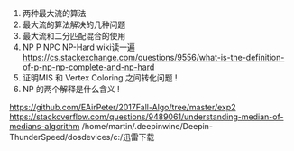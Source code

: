 1. 两种最大流的算法
2. 最大流的算法解决的几种问题
3. 最大流和二分匹配混合的使用
4. NP P NPC NP-Hard wiki读一遍
https://cs.stackexchange.com/questions/9556/what-is-the-definition-of-p-np-np-complete-and-np-hard
5. 证明MIS 和 Vertex Coloring 之间转化问题 !
6. NP 的两个解释是什么含义 !

https://github.com/EAirPeter/2017Fall-Algo/tree/master/exp2
https://stackoverflow.com/questions/9489061/understanding-median-of-medians-algorithm
/home/martin/.deepinwine/Deepin-ThunderSpeed/dosdevices/c:/迅雷下载
